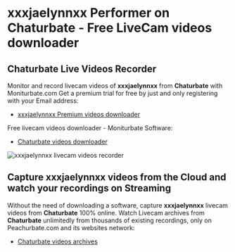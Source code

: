 # xxxjaelynnxx Performer on Chaturbate - Free LiveCam videos downloader

## Chaturbate Live Videos Recorder

Monitor and record livecam videos of **xxxjaelynnxx** from **Chaturbate** with Moniturbate.com
Get a premium trial for free by just and only registering with your Email address:
* [xxxjaelynnxx Premium videos downloader](https://moniturbate.com/request-demo-licence-key.html)

Free livecam videos downloader - Moniturbate Software:
* [Chaturbate videos downloader](https://moniturbate.com/moniturbate-download-software.html)

![xxxjaelynnxx livecam videos recorder](https://peachurnet.com/templates/moniturbate-software.png)


## Capture xxxjaelynnxx videos from the Cloud and watch your recordings on Streaming

Without the need of downloading a software, capture **xxxjaelynnxx** livecam videos from **Chaturbate** 100% online.
Watch Livecam archives from **Chaturbate** unlimitedly from thousands of existing recordings, only on Peachurbate.com and its websites network:
* [Chaturbate videos archives](https://peachurnet.com/)